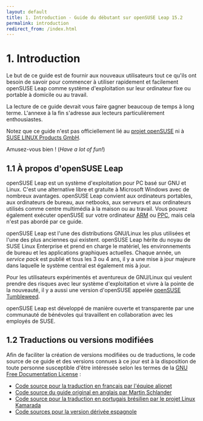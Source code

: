 ```yaml
---
layout: default
title: 1. Introduction - Guide du débutant sur openSUSE Leap 15.2
permalink: introduction
redirect_from: /index.html
---
```


# 1. Introduction

Le but de ce guide est de fournir aux nouveaux utilisateurs tout ce qu'ils ont besoin de savoir pour commencer à utiliser rapidement et facilement openSUSE Leap comme  système d'exploitation sur leur ordinateur fixe ou portable à domicile ou au travail.

La lecture de ce guide devrait vous faire gagner beaucoup de temps à long terme. L'annexe à la fin s'adresse aux lecteurs particulièrement enthousiastes.

Notez que ce guide n'est pas officiellement lié au [projet openSUSE](http://www.opensuse.org) ni à [SUSE LINUX Products GmbH](http://www.suse.com).

Amusez-vous bien ! (*Have a lot of fun!*)

## 1.1 À propos d'openSUSE Leap

openSUSE Leap est un système d'exploitation pour PC basé sur GNU et Linux. C'est une alternative libre et gratuite à Microsoft Windows avec de nombreux avantages. openSUSE Leap convient aux ordinateurs portables, aux ordinateurs de bureau, aux netbooks, aux serveurs et aux ordinateurs utilisés comme centre multimédia à la maison ou au travail. Vous pouvez également exécuter openSUSE sur votre ordinateur [ARM](https://fr.opensuse.org/Portal:ARM) ou [PPC](https://en.opensuse.org/Portal:PowerPC), mais cela n'est pas abordé par ce guide.

openSUSE Leap est l'une des distributions GNU/Linux les plus utilisées et l'une des plus anciennes qui existent. openSUSE Leap hérite du noyau de SUSE Linux Enterprise et prend en charge le matériel, les environnements de bureau et les applications graphiques actuelles. Chaque année, un *service pack* est publié et tous les 3 ou 4 ans, il y a une mise à jour majeure dans laquelle le système central est également mis à jour.

Pour les utilisateurs expérimentés et aventureux de GNU/Linux qui veulent prendre des risques avec leur système d'exploitation et vivre à la pointe de la nouveauté, il y a aussi une version d'openSUSE appelée [openSUSE Tumbleweed](https://fr.opensuse.org/Portal:Tumbleweed).

openSUSE Leap est développé de manière ouverte et transparente par une communauté de bénévoles qui travaillent en collaboration avec les employés de SUSE.

## 1.2 Traductions ou versions modifiées

Afin de faciliter la création de versions modifiées ou de traductions, le code source de ce guide et des versions connues à ce jour est à la disposition de toute personne susceptible d'être intéressée selon les termes de la [GNU Free Documentation License](licence) :

- [Code source pour la traduction en français par l'équipe alionet](https://github.com/alionetasso/opensuse-guide-fr)  
- [Code source du guide original en anglais par Martin Schlander](https://github.com/cb400f/opensuse-guide.org/)  
- [Code source pour la traduction en portugais brésilien par le projet Linux Kamarada](https://github.com/kamarada/guiadoopensuse/)  
- [Code sources pour la version dérivée espagnole](https://gitlab.com/victorhck/guia_openSUSE)
